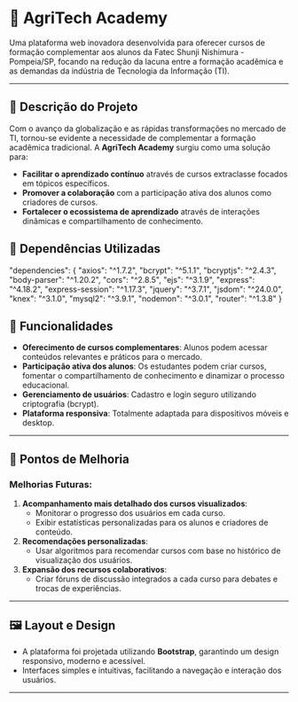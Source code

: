 # 🌾 AgriTech Academy

Uma plataforma web inovadora desenvolvida para oferecer cursos de formação complementar aos alunos da Fatec Shunji Nishimura - Pompeia/SP, focando na redução da lacuna entre a formação acadêmica e as demandas da indústria de Tecnologia da Informação (TI).

---

## 📝 Descrição do Projeto
Com o avanço da globalização e as rápidas transformações no mercado de TI, tornou-se evidente a necessidade de complementar a formação acadêmica tradicional. A **AgriTech Academy** surgiu como uma solução para:
- **Facilitar o aprendizado contínuo** através de cursos extraclasse focados em tópicos específicos.
- **Promover a colaboração** com a participação ativa dos alunos como criadores de cursos.
- **Fortalecer o ecossistema de aprendizado** através de interações dinâmicas e compartilhamento de conhecimento.

## 🚧 Dependências Utilizadas

"dependencies": {
    "axios": "^1.7.2",
    "bcrypt": "^5.1.1",
    "bcryptjs": "^2.4.3",
    "body-parser": "^1.20.2",
    "cors": "^2.8.5",
    "ejs": "^3.1.9",
    "express": "^4.18.2",
    "express-session": "^1.17.3",
    "jquery": "^3.7.1",
    "jsdom": "^24.0.0",
    "knex": "^3.1.0",
    "mysql2": "^3.9.1",
    "nodemon": "^3.0.1",
    "router": "^1.3.8"
}

## 🌟 Funcionalidades
- **Oferecimento de cursos complementares**: Alunos podem acessar conteúdos relevantes e práticos para o mercado.
- **Participação ativa dos alunos**: Os estudantes podem criar cursos, fomentar o compartilhamento de conhecimento e dinamizar o processo educacional.
- **Gerenciamento de usuários**: Cadastro e login seguro utilizando criptografia (bcrypt).
- **Plataforma responsiva**: Totalmente adaptada para dispositivos móveis e desktop.

---

## 📖 Pontos de Melhoria
### Melhorias Futuras:
1. **Acompanhamento mais detalhado dos cursos visualizados**: 
   - Monitorar o progresso dos usuários em cada curso.
   - Exibir estatísticas personalizadas para os alunos e criadores de conteúdo.
2. **Recomendações personalizadas**:
   - Usar algoritmos para recomendar cursos com base no histórico de visualização dos usuários.
3. **Expansão dos recursos colaborativos**:
   - Criar fóruns de discussão integrados a cada curso para debates e trocas de experiências.

---

## 🖼️ Layout e Design
- A plataforma foi projetada utilizando **Bootstrap**, garantindo um design responsivo, moderno e acessível.
- Interfaces simples e intuitivas, facilitando a navegação e interação dos usuários.

---
